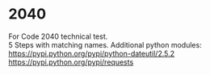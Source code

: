 # 2040
For Code 2040 technical test.   
5 Steps with matching names.
Additional python modules:    
https://pypi.python.org/pypi/python-dateutil/2.5.2  
https://pypi.python.org/pypi/requests  
